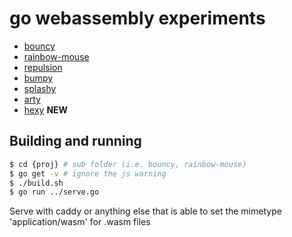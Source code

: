 # go webassembly experiments

- [bouncy](https://stdiopt.github.io/gowasm-experiments/bouncy)
- [rainbow-mouse](https://stdiopt.github.io/gowasm-experiments/rainbow-mouse)
- [repulsion](https://stdiopt.github.io/gowasm-experiments/repulsion)
- [bumpy](https://stdiopt.github.io/gowasm-experiments/bumpy)
- [splashy](https://stdiopt.github.io/gowasm-experiments/splashy)
- [arty](https://stdiopt.github.io/gowasm-experiments/arty/client)
- [hexy](https://stdiopt.github.io/gowasm-experiments/hexy) **NEW**

## Building and running

```sh
$ cd {proj} # sub folder (i.e. bouncy, rainbow-mouse)
$ go get -v # ignore the js warning
$ ./build.sh
$ go run ../serve.go
```

Serve with caddy or anything else that is able to set the mimetype
'application/wasm' for .wasm files
